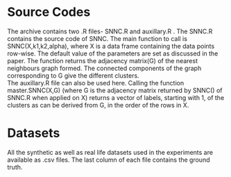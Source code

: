 # Source Codes
The archive contains two .R files- SNNC.R and auxillary.R . The SNNC.R contains the source code of SNNC. The main function to call is SNNC(X,k1,k2,alpha), where X is a data frame containing the data points row-wise. The default value of the parameters are set as discussed in the paper. The function returns the adjacency matrix(G) of the nearest neighbours graph formed. The connected components of the graph corresponding to G give the different clusters.
\
The auxillary.R file can also be used here. Calling the function master.SNNC(X,G) (where G is the adjacency matrix returned by SNNC() of SNNC.R when applied on X) returns a vector of labels, starting with 1, of the clusters as can be derived from G, in the order of the rows in X.

# Datasets
All the synthetic as well as real life datasets used in the experiments are available as .csv files. The last column of each file contains the ground truth.
